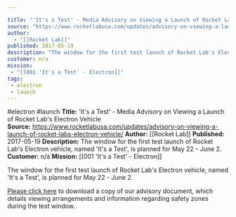 ```yaml
---

title: "'It's a Test' - Media Advisory on Viewing a Launch of Rocket Lab's Electron Vehicle  "
source: "https://www.rocketlabusa.com/updates/advisory-on-viewing-a-launch-of-rocket-labs-electron-vehicle/"
author:
  - "[[Rocket Lab]]"
published: 2017-05-19
description: "The window for the first test launch of Rocket Lab's Electron vehicle, named 'It's a Test', is planned for May 22 - June 2."
customer: n/a
mission:
 - "[[001 'It's a Test' - Electron]]"
tags:
 - electron
 - launch
---
```


#electron #launch
**Title:** 'It's a Test' - Media Advisory on Viewing a Launch of Rocket Lab's Electron Vehicle  
**Source:** https://www.rocketlabusa.com/updates/advisory-on-viewing-a-launch-of-rocket-labs-electron-vehicle/
**Author:** [[Rocket Lab]]
**Published:** 2017-05-19
**Description:** The window for the first test launch of Rocket Lab's Electron vehicle, named 'It's a Test', is planned for May 22 - June 2.
**Customer:** n/a
**Mission:** [[001 'It's a Test' - Electron]]

The window for the first test launch of Rocket Lab's Electron vehicle, named 'It's a Test', is planned for May 22 - June 2.

[Please click here](https://www.rocketlabusa.com/assets/Uploads/RL-Mediaviewingrestrictions.pdf) to download a copy of our advisory document, which details viewing arrangements and information regarding safety zones during the test window.